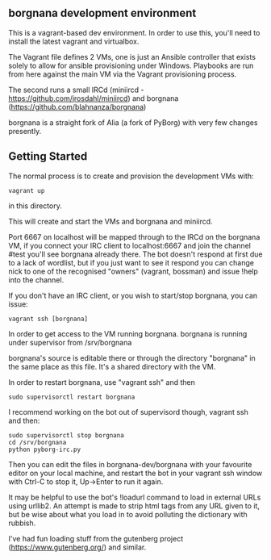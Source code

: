 borgnana development environment
--------------------------------

This is a vagrant-based dev environment. In order to use this, you'll need to install the latest vagrant and virtualbox.

The Vagrant file defines 2 VMs, one is just an Ansible controller that exists solely to allow for
ansible provisioning under Windows. Playbooks are run from here against the main VM via the
Vagrant provisioning process.

The second runs a small IRCd (miniircd - https://github.com/jrosdahl/miniircd) and
borgnana (https://github.com/blahnanza/borgnana)

borgnana is a straight fork of Alia (a fork of PyBorg) with very few changes presently.


Getting Started
---------------

The normal process is to create and provision the development VMs with:

    vagrant up

 in this directory.

This will create and start the VMs and borgnana and miniircd.

Port 6667 on localhost will be mapped through to the IRCd on the borgnana VM, if
you connect your IRC client to localhost:6667 and join the channel #test you'll see
borgnana already there. The bot doesn't respond at first due to a lack of wordlist,
but if you just want to see it respond you can change nick to one of the recognised
"owners" (vagrant, bossman) and issue !help into the channel.

If you don't have an IRC client, or you wish to start/stop borgnana, you can issue:

    vagrant ssh [borgnana]

In order to get access to the VM running borgnana. borgnana is running under supervisor
from /srv/borgnana

borgnana's source is editable there or through the directory "borgnana" in the same place as this
file. It's a shared directory with the VM.

In order to restart borgnana, use "vagrant ssh" and then

    sudo supervisorctl restart borgnana

I recommend working on the bot out of supervisord though, vagrant ssh and then:

    sudo supervisorctl stop borgnana
    cd /srv/borgnana
    python pyborg-irc.py


Then you can edit the files in borgnana-dev/borgnana with your favourite editor on your local machine, and restart the bot
in your vagrant ssh window with Ctrl-C to stop it, Up->Enter to run it again.

It may be helpful to use the bot's !loadurl command to load in external URLs using urllib2. An attempt is made to strip
html tags from any URL given to it, but be wise about what you load in to avoid polluting the dictionary with rubbish.

I've had fun loading stuff from the gutenberg project (https://www.gutenberg.org/) and similar.
